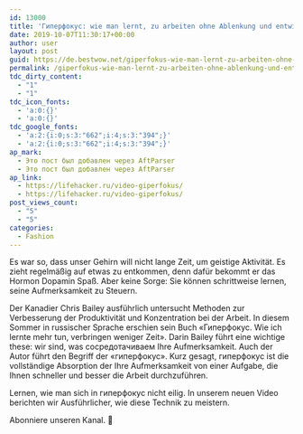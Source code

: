 ```yaml
---
id: 13000
title: 'Гиперфокус: wie man lernt, zu arbeiten ohne Ablenkung und entwickeln Ihre Aufmerksamkeit'
date: 2019-10-07T11:30:17+00:00
author: user
layout: post
guid: https://de.bestwow.net/giperfokus-wie-man-lernt-zu-arbeiten-ohne-ablenkung-und-entwickeln-ihre-aufmerksamkeit/
permalink: /giperfokus-wie-man-lernt-zu-arbeiten-ohne-ablenkung-und-entwickeln-ihre-aufmerksamkeit/
tdc_dirty_content:
  - "1"
  - "1"
tdc_icon_fonts:
  - 'a:0:{}'
  - 'a:0:{}'
tdc_google_fonts:
  - 'a:2:{i:0;s:3:"662";i:4;s:3:"394";}'
  - 'a:2:{i:0;s:3:"662";i:4;s:3:"394";}'
ap_mark:
  - Это пост был добавлен через AftParser
  - Это пост был добавлен через AftParser
ap_link:
  - https://lifehacker.ru/video-giperfokus/
  - https://lifehacker.ru/video-giperfokus/
post_views_count:
  - "5"
  - "5"
categories:
  - Fashion
---
```

Es war so, dass unser Gehirn will nicht lange Zeit, um geistige Aktivität. Es zieht regelmäßig auf etwas zu entkommen, denn dafür bekommt er das Hormon Dopamin Spaß. Aber keine Sorge: Sie können schrittweise lernen, seine Aufmerksamkeit zu Steuern.

Der Kanadier Chris Bailey ausführlich untersucht Methoden zur Verbesserung der Produktivität und Konzentration bei der Arbeit. In diesem Sommer in russischer Sprache erschien sein Buch «Гиперфокус. Wie ich lernte mehr tun, verbringen weniger Zeit». Darin Bailey führt eine wichtige these: wir sind, was сосредотачиваем Ihre Aufmerksamkeit. Auch der Autor führt den Begriff der «гиперфокус». Kurz gesagt, гиперфокус ist die vollständige Absorption der Ihre Aufmerksamkeit von einer Aufgabe, die Ihnen schneller und besser die Arbeit durchzuführen.

Lernen, wie man sich in гиперфокус nicht eilig. In unserem neuen Video berichten wir Ausführlicher, wie diese Technik zu meistern.</p> 

Abonniere unseren Kanal. 🤗